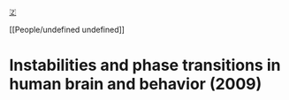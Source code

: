 [🇿](zotero://select/library/items/QMPHAMEH)

[[People/undefined undefined]] 
# Instabilities and phase transitions in human brain and behavior (2009)

